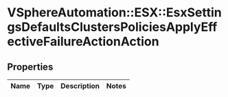 # VSphereAutomation::ESX::EsxSettingsDefaultsClustersPoliciesApplyEffectiveFailureActionAction

## Properties
Name | Type | Description | Notes
------------ | ------------- | ------------- | -------------



